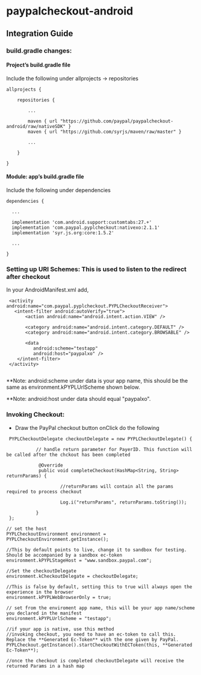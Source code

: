# paypalcheckout-android

## Integration Guide

### build.gradle changes:

#### Project’s build.gradle file

Include the following under allprojects -> repositories

```
allprojects {

    repositories {
    
        ...
        
        maven { url "https://github.com/paypal/paypalcheckout-android/raw/nativeSDK" }
        maven { url "https://github.com/syrjs/maven/raw/master" }
        
        ...
        
    }
    
}
```



#### Module: app’s build.gradle file

Include the following under dependencies

```
dependencies {

  ...
  
  implementation 'com.android.support:customtabs:27.+'
  implementation 'com.paypal.pyplcheckout:nativexo:2.1.1'
  implementation 'syr.js.org:core:1.5.2'
  
  ...
  
}
```


### Setting up URI Schemes: This is used to listen to the redirect after checkout 

In your AndroidManifest.xml add, 

```
 <activity android:name="com.paypal.pyplcheckout.PYPLCheckoutReceiver">
   <intent-filter android:autoVerify="true">
       <action android:name="android.intent.action.VIEW" />

       <category android:name="android.intent.category.DEFAULT" />
       <category android:name="android.intent.category.BROWSABLE" />

       <data
          android:scheme="testapp" 
          android:host="paypalxo" />
    </intent-filter>
 </activity>
 
```


**Note: android:scheme under data is your app name, this should be the same as environment.kPYPLUrlScheme shown below.

**Note: android:host under data should equal "paypalxo".


### Invoking Checkout:

- Draw the PayPal checkout button onClick do the following

```
 PYPLCheckoutDelegate checkoutDelegate = new PYPLCheckoutDelegate() { 
           
           // handle return parameter for PayerID. This function will be called after the chckout has been completed
            
            @Override
            public void completeCheckout(HashMap<String, String> returnParams) {
            
                    //returnParams will contain all the params required to process checkout
                    
                    Log.i("returnParams", returnParams.toString());
                    
           }
 };

// set the host
PYPLCheckoutEnvironment environment = PYPLCheckoutEnvironment.getInstance();
        
//This by default points to live, change it to sandbox for testing. Should be accompanied by a sandbox ec-token
environment.kPYPLStageHost = "www.sandbox.paypal.com";

//Set the checkoutDelegate
environment.kCheckoutDelegate = checkoutDelegate;
        
//This is false by default, setting this to true will always open the experience in the browser
environment.kPYPLWebBrowserOnly = true;
        
// set from the enviroment app name, this will be your app name/scheme you declared in the manifest
environment.kPYPLUrlScheme = "testapp";
        
//if your app is native, use this method
//invoking checkout, you need to have an ec-token to call this. Replace the **Generated Ec-Token** with the one given by PayPal.
PYPLCheckout.getInstance().startCheckoutWithECToken(this, **Generated Ec-Token**);
        
//once the checkout is completed checkoutDelegate will receive the returned Params in a hash map
            
```





